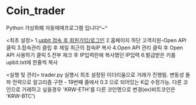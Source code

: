 # Coin_trader
Python 가상화폐 자동매매프로그램 입니다^~^

<최초 설정>
1.[upbit 접속 후 회원가입/로그인](https://upbit.com)
2.홈페이지 하단 고객지원-Open API 클릭
3.접속관리 클립 후 제일 최근의 접속IP 복사
4.Open API 관리 클릭 후 Open API 사용하기 클릭
5.전부 체크 후 IP입력란에 복사했던 IP입력
6.발급받은 키를 upbit.txt에 한줄씩 복사

<실행 및 관리>
trader.py 실행시 최초 설정된 이더리움으로 거래가 진행됨.
변동성 돌파 전략으로 알고리즘 구현 - 19번째 줄에서 0.3 으로 되어있는 K값 수정가능.
다른 코인으로 거래하고 싶을경우 'KRW-ETH'를 다른 코인명으로 변경(ex)비트코인은 'KRW-BTC')
